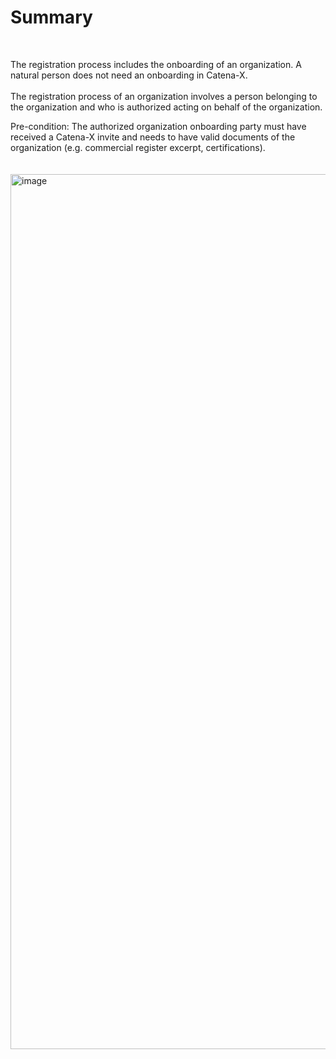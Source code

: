 # Summary
<br>

The registration process includes the onboarding of an organization. A natural person does not need an onboarding in Catena-X.
<br>
<br>
The registration process of an organization involves a person belonging to the organization and who is authorized acting on behalf of the organization.

Pre-condition: The authorized organization onboarding party must have received a Catena-X invite and needs to have valid documents of the organization (e.g. commercial register excerpt, certifications).
<br>
<br>
<br>
<img width="1400" alt="image" src="https://user-images.githubusercontent.com/94133633/210187645-93d6b4ef-7a69-4033-8224-91dc773c0b10.png">
<br>
<br>
<br>
